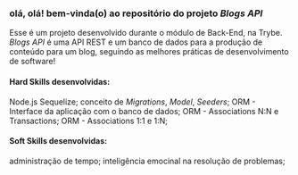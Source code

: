 ### olá, olá! bem-vinda(o) ao repositório do projeto <i> Blogs API </i> 
<!-- 
:warning: IMPORTANTE: você precisa deixar nítido:
- quais arquivos/pastas foram desenvolvidos por você; 

- quais arquivos/pastas foram desenvolvidos pela Trybe.
-->

Esse é um projeto desenvolvido durante o módulo de Back-End, na Trybe.
<i>Blogs API</i> é uma API REST e um banco de dados para a produção de conteúdo para um blog, seguindo as melhores práticas de desenvolvimento de software!

#### Hard Skills desenvolvidas:
Node.js
Sequelize;
conceito de <i>Migrations</i>, <i>Model</i>, <i>Seeders</i>;
ORM - Interface da aplicação com o banco de dados;
ORM - Associations N:N e Transactions;
ORM - Associations 1:1 e 1:N;


#### Soft Skills desenvolvidas:
administração de tempo;
inteligência emocinal na resolução de problemas;

